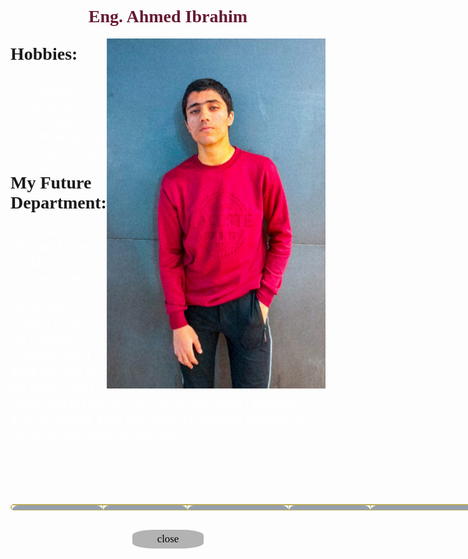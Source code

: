 <html>
<head>
    <title>Ahmed Ibrahim</title>
</head>
<style>
    body {
   background-image: url(Wallpaper.jpg);
   background-repeat: no-repeat;
   background-attachment: fixed;  
   background-size: cover;
   background-size: 100% 500%;
 }
h1{
   text-align: center; font-family: 'Times New Roman', Times, serif;
   color: rgb(102, 26, 49);
}
p{
   font-size: 200%; font-family: 'Times New Roman', Times, serif;
}
#A1{
   font-size: 150%;
   font-family: Cambria, Cochin, Georgia, Times, 'Times New Roman', serif;
   color:rgb(255, 255, 255);
}
p1{
   font-size: 200%; font-family: 'Times New Roman', Times, serif;
}
p2{
   font-size: 150%;
   font-family: Cambria, Cochin, Georgia, Times, 'Times New Roman', serif;
   color: white;
}
p3{
   font-size: 150%;
   font-family: Cambria, Cochin, Georgia, Times, 'Times New Roman', serif;
   color: white;
}
table, th, td{
   border: 1px solid rgba(158, 135, 7, 0.685);
   border-radius: 10px;
   font-family: Cambria, Cochin, Georgia, Times, 'Times New Roman', serif;
   height: 10px;
   width: 1000px;
}
th, td{
   background-color: rgba(62, 80, 112, 0.541);
   height: 30px;
   text-align: center;
}
button{
   padding: 5px 40px;
}
#t5{
   text-align: center;
}
#t7{
   background-color: rgba(0, 0, 0, 0.295);
   font-family: Cambria, Cochin, Georgia, Times, 'Times New Roman', serif;
   font-size: 120%;
   border: rgb(70, 123, 172);
   border-radius: 30%;
}
</style>
<body>
    <h1>Eng. Ahmed Ibrahim</h1>
    <img src="Me.PNG" width="350" height="560" title="Ahmed Ibrahim" alt="My Photo" style="float: right;">
    <P><strong>Hobbies:</strong></P>
    <ul id="A1">
        <li>Football</li>
        <li>Reading</li>
        <li>Runing</li>
        <li>Online gamig</li>
        <li>Programing</li>
    </ul>
    <p1><strong>My Future Department:</strong></p1>
    <br>
    <br>
    <p2>( Computers )</p2>
    <br>
    <p3> Because I love working on computers and programs and researching modern tools that are currently available, and I think that this is the future, and I would like to find the right job for me when I graduate, develop myself, keep pace with the amazing progress in this field and prove my abilities.</p3>
    <br>
    <br>
    <br>
    <br>
    <br>
    <br>
    <table>
        <tr>
            <th>Name</th>
            <th>Level</th>
            <th>Section</th>
            <th>GPA</th>
            <th>E-mail</th>
            <th>Phone</th>
        </tr>
        <tr>
            <td>Ahmed Ibrahim</td>
            <td> Level 1</td>
            <td>Computers</td>
            <td>2.2</td>
            <td>aahmmedd100@gmail.com</td>
            <td>01064951314</td>
        </tr>
    </table>
    <br>
    <form id="t5">
        <button id="t7" type="button" onclick="javascript:window.close()">close</button>
    </form>
</body>
</html>
